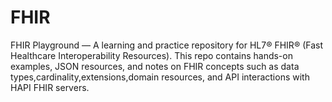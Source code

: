 # FHIR
  FHIR Playground — A learning and practice repository for HL7® FHIR® (Fast Healthcare Interoperability Resources). This repo contains hands-on examples, JSON resources, and notes on FHIR concepts such as data types,cardinality,extensions,domain resources, and API interactions with HAPI FHIR servers.
